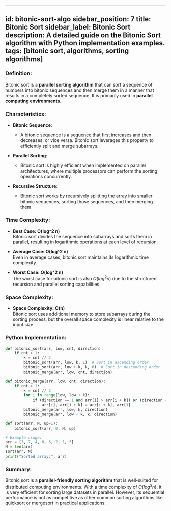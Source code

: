 
---
id: bitonic-sort-algo
sidebar_position: 7
title: Bitonic Sort
sidebar_label: Bitonic Sort
description: A detailed guide on the Bitonic Sort algorithm with Python implementation examples.
tags: [bitonic sort, algorithms, sorting algorithms]
---

### Definition:

Bitonic sort is a **parallel sorting algorithm** that can sort a sequence of numbers into bitonic sequences and then merge them in a manner that results in a completely sorted sequence. It is primarily used in **parallel computing environments**.

### Characteristics:

- **Bitonic Sequence**:
  - A bitonic sequence is a sequence that first increases and then decreases, or vice versa. Bitonic sort leverages this property to efficiently split and merge subarrays.

- **Parallel Sorting**:
  - Bitonic sort is highly efficient when implemented on parallel architectures, where multiple processors can perform the sorting operations concurrently.

- **Recursive Structure**:
  - Bitonic sort works by recursively splitting the array into smaller bitonic sequences, sorting those sequences, and then merging them.

### Time Complexity:

- **Best Case: O(log^2 n)**  
  Bitonic sort divides the sequence into subarrays and sorts them in parallel, resulting in logarithmic operations at each level of recursion.

- **Average Case: O(log^2 n)**  
  Even in average cases, bitonic sort maintains its logarithmic time complexity.

- **Worst Case: O(log^2 n)**  
  The worst case for bitonic sort is also $O(log^2 n)$ due to the structured recursion and parallel sorting capabilities.

### Space Complexity:

- **Space Complexity: O(n)**  
  Bitonic sort uses additional memory to store subarrays during the sorting process, but the overall space complexity is linear relative to the input size.

### Python Implementation:

```python
def bitonic_sort(arr, low, cnt, direction):
    if cnt > 1:
        k = cnt // 2
        bitonic_sort(arr, low, k, 1)  # Sort in ascending order
        bitonic_sort(arr, low + k, k, 0)  # Sort in descending order
        bitonic_merge(arr, low, cnt, direction)

def bitonic_merge(arr, low, cnt, direction):
    if cnt > 1:
        k = cnt // 2
        for i in range(low, low + k):
            if (direction == 1 and arr[i] > arr[i + k]) or (direction == 0 and arr[i] < arr[i + k]):
                arr[i], arr[i + k] = arr[i + k], arr[i]
        bitonic_merge(arr, low, k, direction)
        bitonic_merge(arr, low + k, k, direction)

def sort(arr, N, up=1):
    bitonic_sort(arr, 0, N, up)

# Example usage:
arr = [3, 7, 4, 8, 6, 2, 1, 5]
N = len(arr)
sort(arr, N)
print("Sorted array:", arr)
```

### Summary:

Bitonic sort is a **parallel-friendly sorting algorithm** that is well-suited for distributed computing environments. With a time complexity of $O(log^2 n)$, it is very efficient for sorting large datasets in parallel. However, its sequential performance is not as competitive as other common sorting algorithms like quicksort or mergesort in practical applications.

